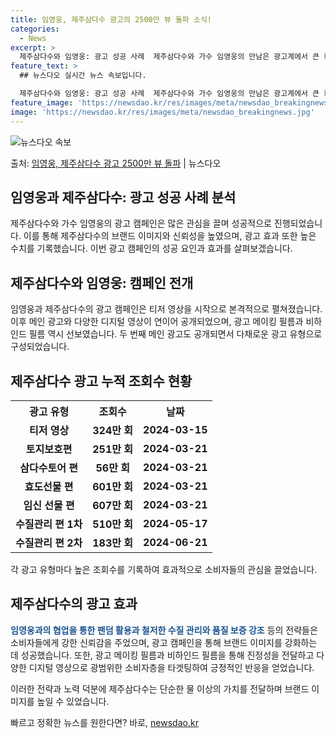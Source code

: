 ```yaml
---
title: 임영웅, 제주삼다수 광고의 2500만 뷰 돌파 소식!
categories:
  - News
excerpt: >
  제주삼다수와 임영웅: 광고 성공 사례  제주삼다수와 가수 임영웅의 만남은 광고계에서 큰 화제가 되고 있습니다…
feature_text: >
  ## 뉴스다오 실시간 뉴스 속보입니다.

  제주삼다수와 임영웅: 광고 성공 사례  제주삼다수와 가수 임영웅의 만남은 광고계에서 큰 화제가 되고 있습니다…
feature_image: 'https://newsdao.kr/res/images/meta/newsdao_breakingnews.jpg'
image: 'https://newsdao.kr/res/images/meta/newsdao_breakingnews.jpg'
---
```


![뉴스다오 속보](https://newsdao.kr/res/images/meta/newsdao_breakingnews.jpg)

<p>출처: <a href="https://newsdao.kr/4742" rel="dofollow">임영웅, 제주삼다수 광고 2500만 뷰 돌파</a> | 뉴스다오</p>

<h2>임영웅과 제주삼다수: 광고 성공 사례 분석</h2>
<p data-ke-size="size16"></p>
제주삼다수와 가수 임영웅의 광고 캠페인은 많은 관심을 끌며 성공적으로 진행되었습니다. 이를 통해 제주삼다수의 브랜드 이미지와 신뢰성을 높였으며, 광고 효과 또한 높은 수치를 기록했습니다. 이번 광고 캠페인의 성공 요인과 효과를 살펴보겠습니다.

<h2 data-ke-size="size26">제주삼다수와 임영웅: 캠페인 전개</h2>
<p>임영웅과 제주삼다수의 광고 캠페인은 티저 영상을 시작으로 본격적으로 펼쳐졌습니다. 이후 메인 광고와 다양한 디지털 영상이 연이어 공개되었으며, 광고 메이킹 필름과 비하인드 필름 역시 선보였습니다. 두 번째 메인 광고도 공개되면서 다채로운 광고 유형으로 구성되었습니다.</p>

<h2 data-ke-size="size26">제주삼다수 광고 누적 조회수 현황</h2>
<table>
	<tr>
		<th>광고 유형</th>
		<th>조회수</th>
		<th>날짜</th>
	</tr>
	<tr>
		<td style="text-align: center; height: 17px;"><b>티저 영상</b></td>
		<td style="text-align: center; height: 17px;"><b>324만 회</b></td>
		<td style="text-align: center; height: 17px;"><b>2024-03-15</b></td>
	</tr>
	<tr>
		<td style="text-align: center; height: 17px;"><b>토지보호편</b></td>
		<td style="text-align: center; height: 17px;"><b>251만 회</b></td>
		<td style="text-align: center; height: 17px;"><b>2024-03-21</b></td>
	</tr>
	<tr>
		<td style="text-align: center; height: 17px;"><b>삼다수토어 편</b></td>
		<td style="text-align: center; height: 17px;"><b>56만 회</b></td>
		<td style="text-align: center; height: 17px;"><b>2024-03-21</b></td>
	</tr>
	<tr>
		<td style="text-align: center; height: 17px;"><b>효도선물 편</b></td>
		<td style="text-align: center; height: 17px;"><b>601만 회</b></td>
		<td style="text-align: center; height: 17px;"><b>2024-03-21</b></td>
	</tr>
	<tr>
		<td style="text-align: center; height: 17px;"><b>임신 선물 편</b></td>
		<td style="text-align: center; height: 17px;"><b>607만 회</b></td>
		<td style="text-align: center; height: 17px;"><b>2024-03-21</b></td>
	</tr>
	<tr>
		<td style="text-align: center; height: 17px;"><b>수질관리 편 1차</b></td>
		<td style="text-align: center; height: 17px;"><b>510만 회</b></td>
		<td style="text-align: center; height: 17px;"><b>2024-05-17</b></td>
	</tr>
	<tr>
		<td style="text-align: center; height: 17px;"><b>수질관리 편 2차</b></td>
		<td style="text-align: center; height: 17px;"><b>183만 회</b></td>
		<td style="text-align: center; height: 17px;"><b>2024-06-21</b></td>
	</tr>
</table>
<p>각 광고 유형마다 높은 조회수를 기록하여 효과적으로 소비자들의 관심을 끌었습니다.</p>

<h2 data-ke-size="size26">제주삼다수의 광고 효과</h2>
<p><b><span style="color: #1a5490;">임영웅과의 협업을 통한 팬덤 활용과 철저한 수질 관리와 품질 보증 강조</span></b> 등의 전략들은 소비자들에게 강한 신뢰감을 주었으며, 광고 캠페인을 통해 브랜드 이미지를 강화하는 데 성공했습니다. 또한, 광고 메이킹 필름과 비하인드 필름을 통해 진정성을 전달하고 다양한 디지털 영상으로 광범위한 소비자층을 타겟팅하여 긍정적인 반응을 얻었습니다.</p>
<p>이러한 전략과 노력 덕분에 제주삼다수는 단순한 물 이상의 가치를 전달하며 브랜드 이미지를 높일 수 있었습니다.</p>
<p data-ke-size="size16"></p>
<p data-ke-size="size16"></p> 

빠르고 정확한 뉴스를 원한다면? 바로, <a href="https://newsdao.kr" rel="dofollow">newsdao.kr</a>


